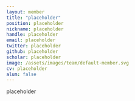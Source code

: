 ```yaml
---
layout: member
title: "placeholder"
position: placeholder
nickname: placeholder
handle: placeholder
email: placeholder
twitter: placeholder
github: placeholder
scholar: placeholder
image: /assets/images/team/default-member.svg
cv: placeholder
alum: false
---
```

placeholder

[University of Chicago]: http://www.uchicago.edu
[Biochemistry & Molecular Biology]: http://bmb.uchospitals.edu
[Department of Human Genetics]: http://genes.uchicago.edu
[CNS]: http://www.cns.caltech.edu/
[TU]: http://hbr.org/2001/04/no-ordinary-boot-camp
